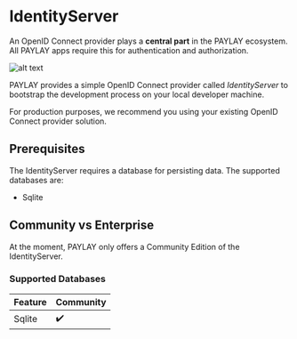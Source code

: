 IdentityServer
==============

An OpenID Connect provider plays a **central part** in the PAYLAY ecosystem. All PAYLAY apps require this for authentication and authorization.

![alt text](http://wiki.openid.net/f/openid-logo-wordmark.png "OpenID Connect logo")

PAYLAY provides a simple OpenID Connect provider called *IdentityServer* to bootstrap the development process on your local developer machine.

For production purposes, we recommend you using your existing OpenID Connect provider solution.

## Prerequisites
The IdentityServer requires a database for persisting data. The supported databases are:

- Sqlite

## Community vs Enterprise
At the moment, PAYLAY only offers a Community Edition of the IdentityServer.

### Supported Databases

| Feature           | Community |
|-------------------|-----------|
| Sqlite            | ✔️️️️️        |
